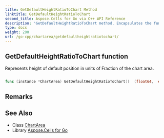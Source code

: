 ```yaml
---
title: GetDefaultHeightRatioToChart Method 
linktitle: GetDefaultHeightRatioToChart
second_title: Aspose.Cells for Go via C++ API Reference
description: 'GetDefaultHeightRatioToChart method. Encapsulates the function that represents getdefaultheightratiotochart in Go.'
type: docs
weight: 200
url: /go-cpp/chartarea/getdefaultheightratiotochart/
---
```


## GetDefaultHeightRatioToChart function

Represents height of default position in units of Fraction of the chart area.

```go

func (instance *ChartArea) GetDefaultHeightRatioToChart()  (float64,  error) 

```

## Remarks


## See Also

* Class [ChartArea](../)
* Library [Aspose.Cells for Go](../../)

